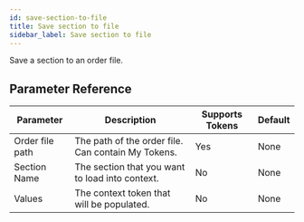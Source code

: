 ```yaml
---
id: save-section-to-file
title: Save section to file
sidebar_label: Save section to file
---
```



Save a section to an order file.

## Parameter Reference
| Parameter | Description | Supports Tokens | Default |
| -- | -- | -- | -- |
| Order file path | The path of the order file. Can contain My Tokens. | Yes | None |
| Section Name | The section that you want to load into context. | No | None |
| Values | The context token that will be populated. | No | None |

